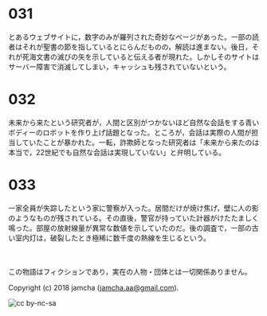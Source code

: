# 031

とあるウェブサイトに，数字のみが羅列された奇妙なページがあった。一部の読者はそれが聖書の節を指しているとにらんだものの，解読は進まない。後日，それが死海文書の滅びの矢を示していると伝える者が現れた。しかしそのサイトはサーバー障害で消滅してしまい，キャッシュも残されていないという。  

# 032

未来から来たという研究者が，人間と区別がつかないほど自然な会話をする青いボディーのロボットを作り上げ話題となった。ところが，会話は実際の人間が担当していたことが暴かれた。一転，詐欺師となった研究者は「未来から来たのは本当で，22世紀でも自然な会話は実現していない」と弁明している。  

# 033

一家全員が失踪したという家に警察が入った。居間だけが焼け焦げ，壁に人の影のようなものが残されている。その直後，警官が持っていた計器がけたたましく鳴った。部屋の放射線量が異常な数値を示していたのだ。後の調査で，一部の古い室内灯は，破裂したとき極稀に数千度の熱線を生じるという。  

<br>  
<br>  
この物語はフィクションであり，実在の人物・団体とは一切関係ありません。  

Copyright (c) 2018 jamcha (jamcha.aa@gmail.com).  

![cc by-nc-sa](http://i.creativecommons.org/l/by-nc-sa/4.0/88x31.png)
